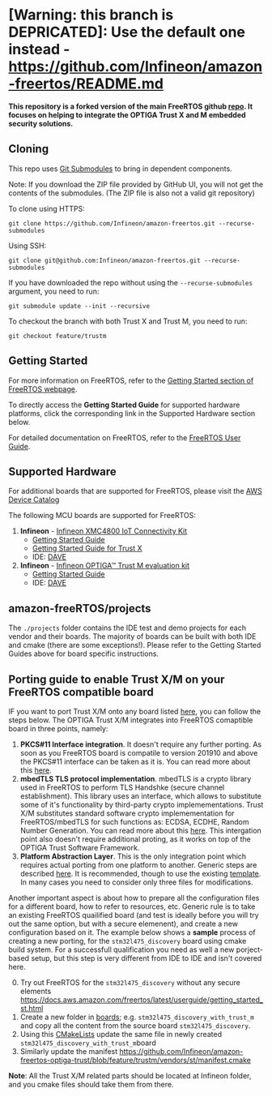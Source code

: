 # **[Warning: this branch is DEPRICATED]**: Use the default one instead - https://github.com/Infineon/amazon-freertos/README.md


__This repository is a forked version of the main FreeRTOS github [repo](https://github.com/aws/amazon-freertos/).
It focuses on helping to integrate the OPTIGA Trust X and M embedded security solutions.__

## Cloning
This repo uses [Git Submodules](https://git-scm.com/book/en/v2/Git-Tools-Submodules) to bring in dependent components.

Note: If you download the ZIP file provided by GitHub UI, you will not get the contents of the submodules. (The ZIP file is also not a valid git repository)

To clone using HTTPS:
```
git clone https://github.com/Infineon/amazon-freertos.git --recurse-submodules
```
Using SSH:
```
git clone git@github.com:Infineon/amazon-freertos.git --recurse-submodules
```

If you have downloaded the repo without using the `--recurse-submodules` argument, you need to run:
```
git submodule update --init --recursive
```

To checkout the branch with both Trust X and Trust M, you need to run:
```
git checkout feature/trustm
```

## Getting Started

For more information on FreeRTOS, refer to the [Getting Started section of FreeRTOS webpage](https://aws.amazon.com/freertos).

To directly access the **Getting Started Guide** for supported hardware platforms, click the corresponding link in the Supported Hardware section below.

For detailed documentation on FreeRTOS, refer to the [FreeRTOS User Guide](https://aws.amazon.com/documentation/freertos).

## Supported Hardware

For additional boards that are supported for FreeRTOS, please visit the [AWS Device Catalog](https://devices.amazonaws.com/search?kw=freertos)

The following MCU boards are supported for FreeRTOS:

1. **Infineon** - [Infineon XMC4800 IoT Connectivity Kit](https://www.infineon.com/connectivitykit)
    * [Getting Started Guide](https://docs.aws.amazon.com/freertos/latest/userguide/getting_started_infineon.html)
    * [Getting Started Guide for Trust X](https://docs.aws.amazon.com/freertos/latest/userguide/getting_started_infineon_trust_x.html)
    * IDE: [DAVE](https://infineoncommunity.com/dave-download_ID645)
1. **Infineon** - [Infineon OPTIGA™ Trust M evaluation kit](https://www.infineon.com/cms/en/product/evaluation-boards/optiga-trust-m-eval-kit/)
    * [Getting Started Guide](https://github.com/Infineon/amazon-freertos-optiga-trust/tree/feature/trustm/vendors/infineon/boards/xmc4800_plus_optiga_trust_m)
    * IDE: [DAVE](https://infineoncommunity.com/dave-download_ID645)


## amazon-freeRTOS/projects
The ```./projects``` folder contains the IDE test and demo projects for each vendor and their boards. The majority of boards can be built with both IDE and cmake (there are some exceptions!). Please refer to the Getting Started Guides above for board specific instructions.

## Porting guide to enable Trust X/M on your FreeRTOS compatible board

IF you want to port Trust X/M onto any board listed [here](https://github.com/Infineon/amazon-freertos-optiga-trust/tree/feature/trustm/vendors), you can follow the steps below. The OPTIGA Trust X/M integrates into FreeRTOS comaptible board in three points, namely:
1) **PKCS#11 Interface integration**. It doesn't require any further porting. As soon as you FreeRTOS board is compatile to version 201910 and above the PKCS#11 interface can be taken as it is. You can read more about this [here](https://github.com/Infineon/amazon-freertos-optiga-trust/tree/feature/trustm/libraries/abstractions/pkcs11).
2) **mbedTLS TLS protocol implementation**. mbedTLS is a crypto library used in FreeRTOS to perform TLS Handshke (secure channel establishment). This library uses an interface, which allows to substitute some of it's functionality by third-party crypto implemementations. Trust X/M substitutes standard software crypto implemementation for FreeRTOS/mbedTLS for such functions as: ECDSA, ECDHE, Random Number Generation. You can read more about this [here](https://github.com/Infineon/mbedtls-optiga-trust-m).
This intergation point also doesn't require additional proting, as it works on top of the OPTIGA Trust Software Framework. 
3) **Platform Abstraction Layer**. This is the only integration point which requires actual porting from one platform to another. Generic steps are described [here](https://github.com/Infineon/optiga-trust-m/wiki/Porting-Guide). It is recommended, though to use the existing [template](https://github.com/Infineon/amazon-freertos-optiga-trust/tree/feature/trustm/vendors/infineon/secure_elements/optiga_trust_m/pal/new_board_template). In many cases you need to consider only three files for modifications.

Another important aspect is about how to prepare all the configuration files for a different board, how to refer to resources, etc.
Generic rule is to take an existing FreeRTOS quailified board (and test is ideally before you will try out the same option, but with a secure elemenent), and create a new configuration based on it.
The example below shows a **sample** process of creating a new porting, for the ```stm32l475_discovery``` board using cmake build system. For a successfull qualification you need as well a new porject-based setup, but this step is very different from IDE to IDE and isn't covered here.

0) Try out FreeRTOS for the ```stm32l475_discovery``` without any secure elements https://docs.aws.amazon.com/freertos/latest/userguide/getting_started_st.html
1) Create a new folder in [boards](https://github.com/Infineon/amazon-freertos-optiga-trust/tree/feature/trustm/vendors/st/boards); e.g. ```stm32l475_discovery_with_trust_m``` and copy all the content from the source board ```stm32l475_discovery```. 
2) Using this [CMakeLists](https://github.com/Infineon/amazon-freertos-optiga-trust/blob/feature/trustm/vendors/infineon/boards/xmc4800_plus_optiga_trust_m/CMakeLists.txt) update the same file in newly created ```stm32l475_discovery_with_trust_m```board
3) Similarly update the manifest https://github.com/Infineon/amazon-freertos-optiga-trust/blob/feature/trustm/vendors/st/manifest.cmake

**Note**: All the Trust X/M related parts should be located at Infineon folder, and you cmake files should take them from there.
